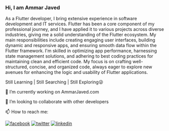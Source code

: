 ### Hi, I am Ammar Javed

As a Flutter developer, I bring extensive experience in software development and IT services. Flutter has been a core component of my professional journey, and I have applied it to various projects across diverse industries, giving me a solid understanding of the Flutter ecosystem. My main responsibilities include creating engaging user interfaces, building dynamic and responsive apps, and ensuring smooth data flow within the Flutter framework. I'm skilled in optimizing app performance, harnessing state management solutions, and adhering to best coding practices for maintaining clean and efficient code. My focus is on crafting well-structured, concise, and organized code, always eager to explore new avenues for enhancing the logic and usability of Flutter applications.

Still Learning | Still Searching | Still Exploring😜

🔭 I’m currently working on AmmarJaved.com

👯 I’m looking to collaborate with other developers

📫 How to reach me:

<!-- display the social media buttons in your README -->

[![facebook](http://i.imgur.com/P3YfQoD.png (Facebook))][1]
[![twitter](http://i.imgur.com/tXSoThF.png (Twitter))][2]
[![linkedin](https://github.com/shikhar1020jais1/Git-Social/blob/master/Icons/LinkedIn.png (LinkedIn))][3]

[1]: https://facebook.com/ammarjavedoff
[2]: https://twitter.com/ammarjavedoff
[3]: https://www.linkedin.com/in/ammarjavedofficial


<!--
**ammarjavedofficial/ammarjavedofficial** is a ✨ _special_ ✨ repository because its `README.md` (this file) appears on your GitHub profile.

Here are some ideas to get you started:

- 🔭 I’m currently working on ...
- 🌱 I’m currently learning ...
- 👯 I’m looking to collaborate on ...
- 🤔 I’m looking for help with ...
- 💬 Ask me about ...
- 📫 How to reach me: ...
- 😄 Pronouns: ...
- ⚡ Fun fact: ...
-->
